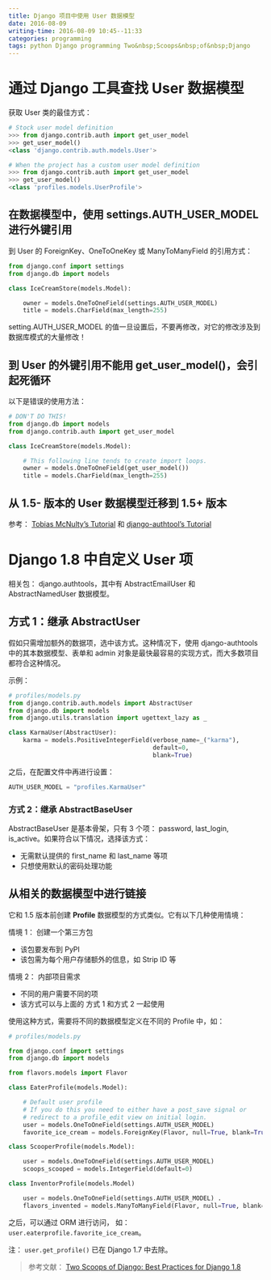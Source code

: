 ```yaml
---
title: Django 项目中使用 User 数据模型
date: 2016-08-09
writing-time: 2016-08-09 10:45--11:33
categories: programming
tags: python Django programming Two&nbsp;Scoops&nbsp;of&nbsp;Django
---
```


# 通过 Django 工具查找 User 数据模型

获取 User 类的最佳方式：

```python
# Stock user model definition
>>> from django.contrib.auth import get_user_model
>>> get_user_model()
<class 'django.contrib.auth.models.User'>

# When the project has a custom user model definition
>>> from django.contrib.auth import get_user_model
>>> get_user_model()
<class 'profiles.models.UserProfile'>
```

## 在数据模型中，使用 settings.AUTH_USER_MODEL 进行外键引用

到 User 的 ForeignKey、OneToOneKey 或 ManyToManyField 的引用方式：

```python
from django.conf import settings
from django.db import models

class IceCreamStore(models.Model):

	owner = models.OneToOneField(settings.AUTH_USER_MODEL)
	title = models.CharField(max_length=255)
```

setting.AUTH_USER_MODEL 的值一旦设置后，不要再修改，对它的修改涉及到数据库模式的大量修改！

## 到 User 的外键引用不能用 get_user_model()，会引起死循环

以下是错误的使用方法：

```python
# DON'T DO THIS!
from django.db import models
from django.contrib.auth import get_user_model

class IceCreamStore(models.Model):

	# This following line tends to create import loops.
	owner = models.OneToOneField(get_user_model())
	title = models.CharField(max_length=255)
```

## 从 1.5- 版本的 User 数据模型迁移到 1.5+ 版本

参考： [Tobias McNulty’s Tutorial](https://www.caktusgroup.com/blog/2013/08/07/migrating-custom-user-model-django/) 和 [django-authtool’s Tutorial](http://django-authtools.readthedocs.io/en/latest/how-to/migrate-to-a-custom-user-model.html)


# Django 1.8 中自定义 User 项

相关包： django.authtools，其中有 AbstractEmailUser 和 AbstractNamedUser 数据模型。

## 方式 1：继承 AbstractUser

假如只需增加额外的数据项，选中该方式。这种情况下，使用 django-authtools 中的其本数据模型、表单和 admin 对象是最快最容易的实现方式，而大多数项目都符合这种情况。

示例：

```python
# profiles/models.py
from django.contrib.auth.models import AbstractUser
from django.db import models
from django.utils.translation import ugettext_lazy as _

class KarmaUser(AbstractUser):
	karma = models.PositiveIntegerField(verbose_name=_("karma"),
										default=0,
										blank=True)
```

之后，在配置文件中再进行设置：

```python
AUTH_USER_MODEL = "profiles.KarmaUser"
```

### 方式 2：继承 AbstractBaseUser

AbstractBaseUser 是基本骨架，只有 3 个项： password, last_login, is_active。如果符合以下情况，选择该方式：

+ 无需默认提供的 first_name 和 last_name 等项
+ 只想使用默认的密码处理功能

## 从相关的数据模型中进行链接

它和 1.5 版本前创建 **Profile** 数据模型的方式类似。它有以下几种使用情境：

情境 1： 创建一个第三方包

+ 该包要发布到 PyPI
+ 该包需为每个用户存储额外的信息，如 Strip ID 等

情境 2： 内部项目需求

+ 不同的用户需要不同的项
+ 该方式可以与上面的 方式 1 和方式 2 一起使用

使用这种方式，需要将不同的数据模型定义在不同的 Profile 中，如：

```python
# profiles/models.py

from django.conf import settings
from django.db import models

from flavors.models import Flavor

class EaterProfile(models.Model):

	# Default user profile
	# If you do this you need to either have a post_save signal or
	# redirect to a profile_edit view on initial login.
	user = models.OneToOneField(settings.AUTH_USER_MODEL)
	favorite_ice_cream = models.ForeignKey(Flavor, null=True, blank=True)

class ScooperProfile(models.Model):

	user = models.OneToOneField(settings.AUTH_USER_MODEL)
	scoops_scooped = models.IntegerField(default=0)

class InventorProfile(models.Model)

	user = models.OneToOneField(settings.AUTH_USER_MODEL) .
	flavors_invented = models.ManyToManyField(Flavor, null=True, blank=True)
```

之后，可以通过 ORM 进行访问， 如： `user.eaterprofile.favorite_ice_cream`。

注： `user.get_profile()` 已在 Django 1.7 中去除。


> 参考文献： [Two Scoops of Django: Best Practices for Django 1.8](https://www.amazon.com/Two-Scoops-Django-Best-Practices/dp/0981467342/)
